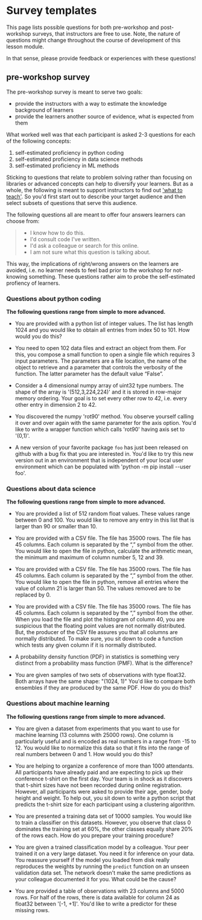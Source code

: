 # Survey templates

This page lists possible questions for both pre-workshop and post-workshop surveys, that instructors are free to use. Note, the nature of questions might change throughout the course of development of this lesson module.

In that sense, please provide feedback or experiences with these questions!

## pre-workshop survey

The pre-workshop survey is meant to serve two goals:

- provide the instructors with a way to estimate the knowledge background of learners
- provide the learners another source of evidence, what is expected from them

What worked well was that each participant is asked 2-3 questions for each of the following concepts:

1. self-estimated proficiency in python coding
2. self-estimated proficiency in data science methods
3. self-estimated proficiency in ML methods

Sticking to questions that relate to problem solving rather than focusing on libraries or advanced concepts can help to diversify your learners. But as a whole, the following is meant to support instructors to find out ['what to teach'](https://cdh.carpentries.org/deciding-what-to-teach.html#target-audience). So you'd first start out to describe your target audience and then select subsets of questions that serve this audience.

The following questions all are meant to offer four answers learners can choose from:

> - I know how to do this.
> - I'd consult code I've written.
> - I'd ask a colleague or search for this online.
> - I am not sure what this question is talking about.

This way, the implications of right/wrong answers on the learners are avoided, i.e. no learner needs to feel bad prior to the workshop for not-knowing something. These questions rather aim to probe the self-estimated profiency of learners.

### Questions about python coding

**The following questions range from simple to more advanced.**

- You are provided with a python list of integer values. The list has length 1024 and you would like to obtain all entries from index 50 to 101. How would you do this?

- You need to open 102 data files and extract an object from them. For this, you compose a small function to open a single file which requires 3 input parameters. The parameters are a file location, the name of the object to retrieve and a parameter that controls the verbosity of the function. The latter parameter has the default value “False”.

- Consider a 4 dimensional numpy array of uint32 type numbers. The shape of the array is '(512,3,224,224)' and it is stored in row-major memory ordering. Your goal is to set every other row to 42, i.e. every other entry in dimension 2 to 42. 

- You discovered the numpy 'rot90' method. You observe yourself calling it over and over again with the same parameter for the axis option. You'd like to write a wrapper function which calls 'rot90' having axis set to '(0,1)'. 

- A new version of your favorite package `foo` has just been released on github with a bug fix that you are interested in. You'd like to try this new version out in an environment that is independent of your local user environment which can be populated with 'python -m pip install --user foo'. 

### Questions about data science

**The following questions range from simple to more advanced.**

- You are provided a list of 512 random float values. These values range between 0 and 100. You would like to remove any entry in this list that is larger than 90 or smaller than 10.

- You are provided with a CSV file. The file has 35000 rows. The file has 45 columns. Each column is separated by the “,” symbol from the other. You would like to open the file in python, calculate the arithmetic mean, the minimum and maximum of column number 5, 12 and 39.

- You are provided with a CSV file. The file has 35000 rows. The file has 45 columns. Each column is separated by the “,” symbol from the other. You would like to open the file in python, remove all entries where the value of column 21 is larger than 50. The values removed are to be replaced by 0.

- You are provided with a CSV file. The file has 35000 rows. The file has 45 columns. Each column is separated by the “,” symbol from the other. When you load the file and plot the histogram of column 40, you are suspicious that the floating point values are not normally distributed. But, the producer of the CSV file assures you that all columns are normally distributed. To make sure, you sit down to code a function which tests any given column if it is normally distributed.

- A probability density function (PDF) in statistics is something very distinct from a probability mass function (PMF). What is the difference?

- You are given samples of two sets of observations with type float32. Both arrays have the same shape: "(1024, 1)" You'd like to compare both ensembles if they are produced by the same PDF. How do you do this?

### Questions about machine learning

**The following questions range from simple to more advanced.**

- You are given a dataset from experiments that you want to use for machine learning (13 columns with 25000 rows). One column is particularly useful and is encoded as real numbers in a range from -15 to 12. You would like to normalize this data so that it fits into the range of real numbers between 0 and 1. How would you do this?

- You are helping to organize a conference of more than 1000 attendants. All participants have already paid and are expecting to pick up their conference t-shirt on the first day. Your team is in shock as it discovers that t-shirt sizes have not been recorded during online registration. However, all participants were asked to provide their age, gender, body height and weight. To help out, you sit down to write a python script that predicts the t-shirt size for each participant using a clustering algorithm.

- You are presented a training data set of 10000 samples. You would like to train a classifier on this datasets. However, you observe that class 0 dominates the training set at 60%, the other classes equally share 20% of the rows each. How do you prepare your training procedure?

-  You are given a trained classification model by a colleague. Your peer trained it on a very large dataset. You need it for inference on your data. You reassure yourself if the model you loaded from disk really reproduces the weights by running the `predict` function on an unseen validation data set. The network doesn't make the same predictions as your colleague documented it for you. What could be the cause?

-  You are provided a table of observations with 23 columns and 5000 rows. For half of the rows, there is data available for column 24 as float32 between '[-1, +1]'. You'd like to write a predictor for these missing rows.



